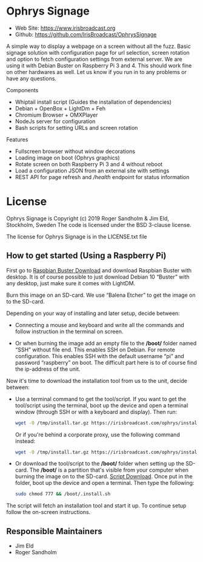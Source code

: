 Ophrys Signage
=========================================================

* Web Site: https://www.irisbroadcast.org
* Github: https://github.com/IrisBroadcast/OphrysSignage

A simple way to display a webpage on a screen without all the fuzz.
Basic signage solution with configuration page for url selection,
screen rotation and option to fetch configuration settings from
external server. We are using it with Debian Buster on
Raspberry Pi 3 and 4. This should work fine on other hardwares
as well. Let us know if you run in to any problems or have any questions.

Components
- Whiptail install script (Guides the installation of dependencies)
- Debian + OpenBox + LightDm + Feh
- Chromium Browser + OMXPlayer
- NodeJs server for configuration
- Bash scripts for setting URLs and screen rotation

Features
- Fullscreen browser without window decorations
- Loading image on boot (Ophrys graphics)
- Rotate screen on both Raspberry Pi 3 and 4 without reboot
- Load a configuration JSON from an external site with settings
- REST API for page refresh and */health* endpoint for status information


License
=======

Ophrys Signage is Copyright (c) 2019 Roger Sandholm & Jim Eld, Stockholm, Sweden
The code is licensed under the BSD 3-clause license.

The license for Ophrys Signage is in the LICENSE.txt file


## How to get started (Using a Raspberry Pi)

First go to [Raspbian Buster Download](https://www.raspberrypi.org/downloads/) and download Raspbian Buster with desktop. It is of course possible to just download Debian 10 “Buster” with any desktop, just make sure it comes with LightDM.

Burn this image on an SD-card. We use “Balena Etcher” to get the image on to the SD-card.

Depending on your way of installing and later setup, decide between:
- Connecting a mouse and keyboard and write all the commands and follow instruction in the terminal on screen.

- Or when burning the image add an empty file to the **/boot/** folder named “SSH” without file end. This enables SSH on Debian. For remote configuration. This enables SSH with the default username “pi” and password “raspberry” on boot. The difficult part here is to of course find the ip-address of the unit.

Now it's time to download the installation tool from us to the unit, decide between:
- Use a terminal command to get the tool/script. If you want to get the tool/script using the terminal, boot up the device and open a terminal window (through SSH or with a keyboard and display). Then run:
   ```sh
   wget -O /tmp/install.tar.gz https://irisbroadcast.com/ophrys/install.tar.gz && tar -C /tmp -xvzf /tmp/install.tar.gz && sudo bash /tmp/ophrys-install.sh

   ```
   Or if you're behind a corporate proxy, use the following command instead:
   ```sh
   wget -O /tmp/install.tar.gz https://irisbroadcast.com/ophrys/install.tar.gz -e use_proxy=yes -e https_proxy=user:password@proxy.com && tar -C /tmp -xvzf /tmp/install.tar.gz && sudo bash /tmp/ophrys-install.sh
   ```

- Or download the tool/script to the **/boot/** folder when setting up the SD-card. The **/boot/** is a partition that's visible from your computer when burning the image on to the SD-card. [Script Download](http://irisbroadcast.com/ophrys/install.tar.gz). Once put in the folder, boot up the device and open a terminal. Then type the following:
   ```sh
   sudo chmod 777 && /boot/.install.sh
   ```

The script will fetch an installation tool and start it up. To continue setup follow the on-screen instructions.


## Responsible Maintainers
- Jim Eld
- Roger Sandholm